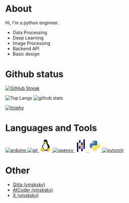 # About
Hi, I'm a python engineer.

- Data Processing
- Deep Learning
- Image Processing
- Backend API
- Basic design

# Github status

[![GitHub Streak](http://github-readme-streak-stats.herokuapp.com?user=ymsk-sky&date_format=%5BY%20%5DM%20j&type=png)](https://git.io/streak-stats)

<p align="left"> 
  <img alt="Top Langs" height="150px" src="https://github-readme-stats.vercel.app/api/top-langs/?username=ymsk-sky&layout=compact&show_icons=true" />
  <img alt="github stats" height="150px" src="https://github-readme-stats.vercel.app/api?username=ymsk-sky&show_icons=ture" />
</p>

[![trophy](https://github-profile-trophy.vercel.app/?username=ymsk-sky)](https://github.com/ymsk-sky/github-profile-trophy)

# Languages and Tools
<p align="left">
  <a href="https://www.arduino.cc/" target="_blank" rel="noreferrer">
    <img src="https://cdn.worldvectorlogo.com/logos/arduino-1.svg" alt="arduino" width="40" height="40"/>
  </a>
  <a href="https://git-scm.com/" target="_blank" rel="noreferrer">
    <img src="https://www.vectorlogo.zone/logos/git-scm/git-scm-icon.svg" alt="git" width="40" height="40"/>
  </a>
  <a href="https://www.linux.org/" target="_blank" rel="noreferrer">
    <img src="https://raw.githubusercontent.com/devicons/devicon/master/icons/linux/linux-original.svg" alt="linux" width="40" height="40"/>
  </a>
  <a href="https://opencv.org/" target="_blank" rel="noreferrer">
    <img src="https://www.vectorlogo.zone/logos/opencv/opencv-icon.svg" alt="opencv" width="40" height="40"/>
  </a>
  <a href="https://pandas.pydata.org/" target="_blank" rel="noreferrer">
    <img src="https://raw.githubusercontent.com/devicons/devicon/2ae2a900d2f041da66e950e4d48052658d850630/icons/pandas/pandas-original.svg" alt="pandas" width="40" height="40"/>
  </a>
  <a href="https://www.python.org" target="_blank" rel="noreferrer">
    <img src="https://raw.githubusercontent.com/devicons/devicon/master/icons/python/python-original.svg" alt="python" width="40" height="40"/>
  </a>
  <a href="https://pytorch.org/" target="_blank" rel="noreferrer">
    <img src="https://www.vectorlogo.zone/logos/pytorch/pytorch-icon.svg" alt="pytorch" width="40" height="40"/>
  </a>
</p>

# Other
- <a href="https://qiita.com/ymsksky" target="_blank">Qiita (ymsksky)</a>
- <a href="https://atcoder.jp/users/ymsksky" target="_blank">AtCoder (ymsksky)</a>
- <a href="https://twitter.com/ymsksky" target="_blank">X (ymsksky)</a>
